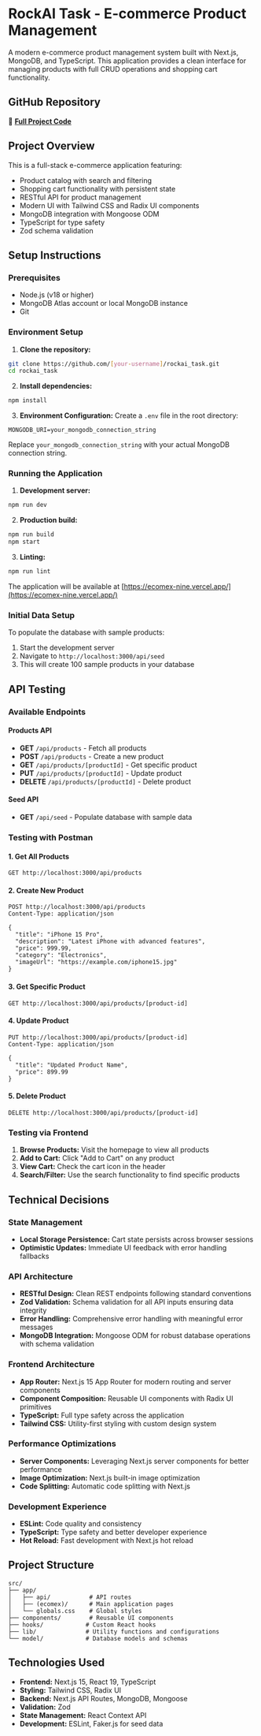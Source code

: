 # RockAI Task - E-commerce Product Management

A modern e-commerce product management system built with Next.js, MongoDB, and TypeScript. This application provides a clean interface for managing products with full CRUD operations and shopping cart functionality.

## GitHub Repository

🔗 **[Full Project Code](https://github.com/amr-essayyed/ecomex)**

## Project Overview

This is a full-stack e-commerce application featuring:

- Product catalog with search and filtering
- Shopping cart functionality with persistent state
- RESTful API for product management
- Modern UI with Tailwind CSS and Radix UI components
- MongoDB integration with Mongoose ODM
- TypeScript for type safety
- Zod schema validation

## Setup Instructions

### Prerequisites

- Node.js (v18 or higher)
- MongoDB Atlas account or local MongoDB instance
- Git

### Environment Setup

1. **Clone the repository:**

```bash
git clone https://github.com/[your-username]/rockai_task.git
cd rockai_task
```

2. **Install dependencies:**

```bash
npm install
```

3. **Environment Configuration:**
   Create a `.env` file in the root directory:

```env
MONGODB_URI=your_mongodb_connection_string
```

Replace `your_mongodb_connection_string` with your actual MongoDB connection string.

### Running the Application

1. **Development server:**

```bash
npm run dev
```

2. **Production build:**

```bash
npm run build
npm start
```

3. **Linting:**

```bash
npm run lint
```

The application will be available at [https://ecomex-nine.vercel.app/](https://ecomex-nine.vercel.app/)

### Initial Data Setup

To populate the database with sample products:

1. Start the development server
2. Navigate to `http://localhost:3000/api/seed`
3. This will create 100 sample products in your database

## API Testing

### Available Endpoints

#### Products API

- **GET** `/api/products` - Fetch all products
- **POST** `/api/products` - Create a new product
- **GET** `/api/products/[productId]` - Get specific product
- **PUT** `/api/products/[productId]` - Update product
- **DELETE** `/api/products/[productId]` - Delete product

#### Seed API

- **GET** `/api/seed` - Populate database with sample data

### Testing with Postman

#### 1. Get All Products

```
GET http://localhost:3000/api/products
```

#### 2. Create New Product

```
POST http://localhost:3000/api/products
Content-Type: application/json

{
  "title": "iPhone 15 Pro",
  "description": "Latest iPhone with advanced features",
  "price": 999.99,
  "category": "Electronics",
  "imageUrl": "https://example.com/iphone15.jpg"
}
```

#### 3. Get Specific Product

```
GET http://localhost:3000/api/products/[product-id]
```

#### 4. Update Product

```
PUT http://localhost:3000/api/products/[product-id]
Content-Type: application/json

{
  "title": "Updated Product Name",
  "price": 899.99
}
```

#### 5. Delete Product

```
DELETE http://localhost:3000/api/products/[product-id]
```

### Testing via Frontend

1. **Browse Products:** Visit the homepage to view all products
2. **Add to Cart:** Click "Add to Cart" on any product
3. **View Cart:** Check the cart icon in the header
4. **Search/Filter:** Use the search functionality to find specific products

## Technical Decisions

### State Management

- **Local Storage Persistence:** Cart state persists across browser sessions
- **Optimistic Updates:** Immediate UI feedback with error handling fallbacks

### API Architecture

- **RESTful Design:** Clean REST endpoints following standard conventions
- **Zod Validation:** Schema validation for all API inputs ensuring data integrity
- **Error Handling:** Comprehensive error handling with meaningful error messages
- **MongoDB Integration:** Mongoose ODM for robust database operations with schema validation

### Frontend Architecture

- **App Router:** Next.js 15 App Router for modern routing and server components
- **Component Composition:** Reusable UI components with Radix UI primitives
- **TypeScript:** Full type safety across the application
- **Tailwind CSS:** Utility-first styling with custom design system

### Performance Optimizations

- **Server Components:** Leveraging Next.js server components for better performance
- **Image Optimization:** Next.js built-in image optimization
- **Code Splitting:** Automatic code splitting with Next.js

### Development Experience

- **ESLint:** Code quality and consistency
- **TypeScript:** Type safety and better developer experience
- **Hot Reload:** Fast development with Next.js hot reload

## Project Structure

```
src/
├── app/
│   ├── api/           # API routes
│   ├── (ecomex)/      # Main application pages
│   └── globals.css    # Global styles
├── components/        # Reusable UI components
├── hooks/            # Custom React hooks
├── lib/              # Utility functions and configurations
└── model/            # Database models and schemas
```

## Technologies Used

- **Frontend:** Next.js 15, React 19, TypeScript
- **Styling:** Tailwind CSS, Radix UI
- **Backend:** Next.js API Routes, MongoDB, Mongoose
- **Validation:** Zod
- **State Management:** React Context API
- **Development:** ESLint, Faker.js for seed data
